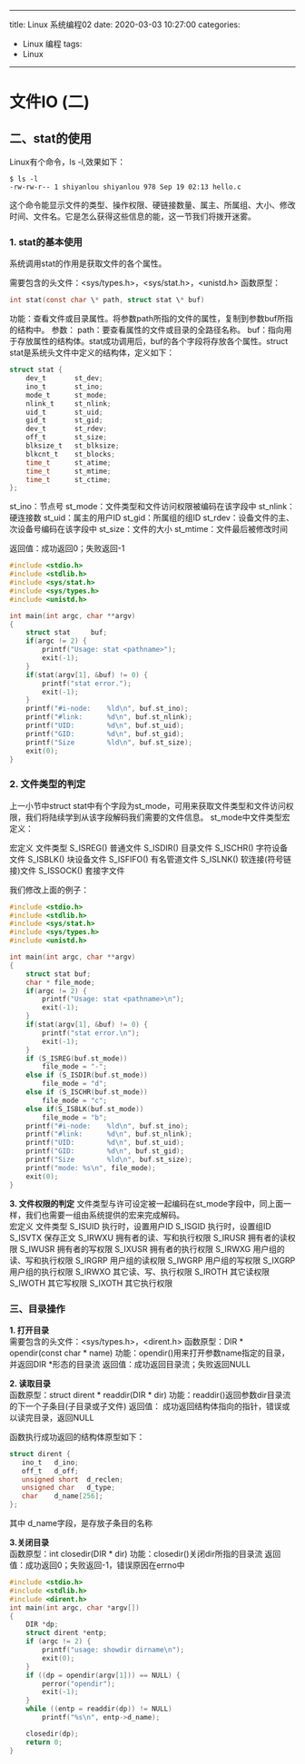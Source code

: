 
---
title: Linux 系统编程02
date: 2020-03-03 10:27:00
categories:
- Linux 编程
tags:
- Linux
---

# 文件IO (二)

## 二、stat的使用
Linux有个命令，ls -l,效果如下：  
```SHELL
$ ls -l
-rw-rw-r-- 1 shiyanlou shiyanlou 978 Sep 19 02:13 hello.c
```
这个命令能显示文件的类型、操作权限、硬链接数量、属主、所属组、大小、修改时间、文件名。它是怎么获得这些信息的能，这一节我们将拨开迷雾。

### 1. stat的基本使用
系统调用stat的作用是获取文件的各个属性。

需要包含的头文件：<sys/types.h>，<sys/stat.h>，<unistd.h> 函数原型：
```C
int stat(const char \* path, struct stat \* buf)
```

功能：查看文件或目录属性。将参数path所指的文件的属性，复制到参数buf所指的结构中。 参数： path：要查看属性的文件或目录的全路径名称。 buf：指向用于存放属性的结构体。stat成功调用后，buf的各个字段将存放各个属性。struct stat是系统头文件中定义的结构体，定义如下：
```C
struct stat {
    dev_t       st_dev;
    ino_t       st_ino;
    mode_t      st_mode;
    nlink_t     st_nlink;
    uid_t       st_uid;
    gid_t       st_gid;
    dev_t       st_rdev;
    off_t       st_size;
    blksize_t   st_blksize;
    blkcnt_t    st_blocks;
    time_t      st_atime;
    time_t      st_mtime;
    time_t      st_ctime;
};
```
st_ino：节点号 st_mode：文件类型和文件访问权限被编码在该字段中 st_nlink：硬连接数 st_uid：属主的用户ID st_gid：所属组的组ID st_rdev：设备文件的主、次设备号编码在该字段中 st_size：文件的大小 st_mtime：文件最后被修改时间  

返回值：成功返回0；失败返回-1  
```C
#include <stdio.h>
#include <stdlib.h>
#include <sys/stat.h>
#include <sys/types.h>
#include <unistd.h>

int main(int argc, char **argv)
{
    struct stat     buf;
    if(argc != 2) {
        printf("Usage: stat <pathname>");
        exit(-1);
    }
    if(stat(argv[1], &buf) != 0) {
        printf("stat error.");
        exit(-1);
    }
    printf("#i-node:    %ld\n", buf.st_ino);
    printf("#link:      %d\n", buf.st_nlink);
    printf("UID:        %d\n", buf.st_uid);
    printf("GID:        %d\n", buf.st_gid);
    printf("Size        %ld\n", buf.st_size);
    exit(0);
}
```

### 2. 文件类型的判定
上一小节中struct stat中有个字段为st_mode，可用来获取文件类型和文件访问权限，我们将陆续学到从该字段解码我们需要的文件信息。 st_mode中文件类型宏定义：  

宏定义	   文件类型
S_ISREG()	普通文件
S_ISDIR()	目录文件
S_ISCHR()	字符设备文件
S_ISBLK()	块设备文件
S_ISFIFO()	有名管道文件
S_ISLNK()	软连接(符号链接)文件
S_ISSOCK()	套接字文件

我们修改上面的例子：  
```C
#include <stdio.h>
#include <stdlib.h>
#include <sys/stat.h>
#include <sys/types.h>
#include <unistd.h>

int main(int argc, char **argv)
{
    struct stat buf;
    char * file_mode;
    if(argc != 2) {
        printf("Usage: stat <pathname>\n");
        exit(-1);
    }
    if(stat(argv[1], &buf) != 0) {
        printf("stat error.\n");
        exit(-1);
    }
    if (S_ISREG(buf.st_mode))
        file_mode = "-";
    else if (S_ISDIR(buf.st_mode))
        file_mode = "d";
    else if (S_ISCHR(buf.st_mode))
        file_mode = "c";
    else if(S_ISBLK(buf.st_mode))
        file_mode = "b";
    printf("#i-node:    %ld\n", buf.st_ino);
    printf("#link:      %d\n", buf.st_nlink);
    printf("UID:        %d\n", buf.st_uid);
    printf("GID:        %d\n", buf.st_gid);
    printf("Size        %ld\n", buf.st_size);
    printf("mode: %s\n", file_mode);
    exit(0);
}
```

**3. 文件权限的判定**
文件类型与许可设定被一起编码在st_mode字段中，同上面一样，我们也需要一组由系统提供的宏来完成解码。  
宏定义	文件类型
S_ISUID	执行时，设置用户ID
S_ISGID	执行时，设置组ID
S_ISVTX	保存正文
S_IRWXU	拥有者的读、写和执行权限
S_IRUSR	拥有者的读权限
S_IWUSR	拥有者的写权限
S_IXUSR	拥有者的执行权限
S_IRWXG	用户组的读、写和执行权限
S_IRGRP	用户组的读权限
S_IWGRP	用户组的写权限
S_IXGRP	用户组的执行权限
S_IRWXO	其它读、写、执行权限
S_IROTH	其它读权限
S_IWOTH	其它写权限
S_IXOTH	其它执行权限  


### 三、目录操作
**1. 打开目录**  
需要包含的头文件：<sys/types.h>，<dirent.h> 函数原型：DIR * opendir(const char * name) 功能：opendir()用来打开参数name指定的目录，并返回DIR *形态的目录流 返回值：成功返回目录流；失败返回NULL  

**2. 读取目录**  
函数原型：struct dirent * readdir(DIR * dir) 功能：readdir()返回参数dir目录流的下一个子条目(子目录或子文件) 返回值： 成功返回结构体指向的指针，错误或以读完目录，返回NULL  

函数执行成功返回的结构体原型如下：  
```C
struct dirent {
   ino_t   d_ino;
   off_t   d_off;
   unsigned short  d_reclen;
   unsigned char   d_type;
   char    d_name[256];
};
```

其中 d_name字段，是存放子条目的名称  

**3.关闭目录**  
函数原型：int closedir(DIR * dir) 功能：closedir()关闭dir所指的目录流 返回值：成功返回0；失败返回-1，错误原因在errno中  
```C
#include <stdio.h>
#include <stdlib.h>
#include <dirent.h>
int main(int argc, char *argv[])
{
    DIR *dp;
    struct dirent *entp;
    if (argc != 2) {
        printf("usage: showdir dirname\n");
        exit(0);
    }
    if ((dp = opendir(argv[1])) == NULL) {
        perror("opendir");
        exit(-1);
    }
    while ((entp = readdir(dp)) != NULL)
        printf("%s\n", entp->d_name);

    closedir(dp);
    return 0;
}
```
